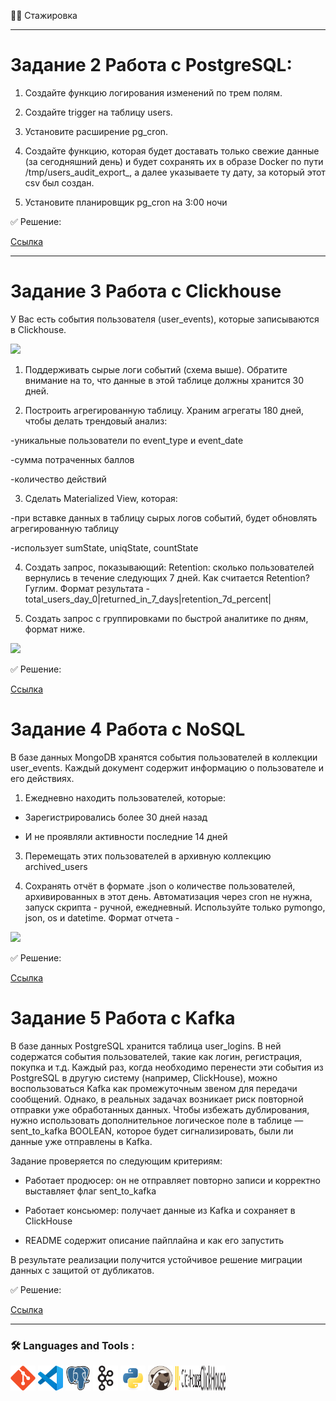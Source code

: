 :woman_technologist: Стажировка

---

# Задание 2 Работа с PostgreSQL:

1. Создайте функцию логирования изменений по трем полям.

2. Создайте trigger на таблицу users.

3. Установите расширение pg_cron.

4. Создайте функцию, которая будет доставать только свежие данные (за сегодняшний день) и будет сохранять их в образе Docker по пути /tmp/users_audit_export_, а далее указываете ту дату, за который этот csv был создан.

5. Установите планировщик pg_cron на 3:00 ночи

:white_check_mark: Решение:

<a href="https://github.com/KG7777/stepik_di_st/blob/main/4.2.sql">Ссылка</a>

---

# Задание 3 Работа с Clickhouse

У Вас есть события пользователя (user_events), которые записываются в Clickhouse.

<img src="https://ucarecdn.com/7c14f118-54b5-4840-b8a9-1f10629aa2d1/">

1. Поддерживать сырые логи событий (схема выше). Обратите внимание на то, что данные в этой таблице должны хранится 30 дней.

2. Построить агрегированную таблицу. Храним агрегаты 180 дней, чтобы делать трендовый анализ:

-уникальные пользователи по event_type и event_date

-сумма потраченных баллов

-количество действий

3. Сделать Materialized View, которая:

-при вставке данных в таблицу сырых логов событий, будет обновлять агрегированную таблицу

-использует sumState, uniqState, countState

4. Создать запрос, показывающий:
Retention: сколько пользователей вернулись в течение следующих 7 дней. Как считается Retention? Гуглим. Формат результата - total_users_day_0|returned_in_7_days|retention_7d_percent|

5. Создать запрос с группировками по быстрой аналитике по дням, формат ниже.

<img src="https://ucarecdn.com/e0f99443-1a80-4676-9a70-1cef087af415/">

:white_check_mark: Решение: 

<a href="https://github.com/KG7777/stepik_di_st/blob/main/4.3.sql">Ссылка</a>

# Задание 4 Работа с NoSQL

В базе данных MongoDB хранятся события пользователей в коллекции user_events. Каждый документ содержит информацию о пользователе и его действиях.

1. Ежедневно находить пользователей, которые:

- Зарегистрировались более 30 дней назад

- И не проявляли активности последние 14 дней

3. Перемещать этих пользователей в архивную коллекцию archived_users

4. Сохранять отчёт в формате .json о количестве пользователей, архивированных в этот день. Автоматизация через cron не нужна, запуск скрипта - ручной, ежедневный. Используйте только pymongo, json, os и datetime. Формат отчета - 
<img src="https://ucarecdn.com/980fee3f-71d9-479d-a9bd-ac126b42f488/">

:white_check_mark: Решение: 

<a href="https://github.com/KG7777/stepik_di_st/blob/main/4.6.sql">Ссылка</a>

# Задание 5 Работа с Kafka

В базе данных PostgreSQL хранится таблица user_logins. В ней содержатся события пользователей, такие как логин, регистрация, покупка и т.д. Каждый раз, когда необходимо перенести эти события из PostgreSQL в другую систему (например, ClickHouse), можно воспользоваться Kafka как промежуточным звеном для передачи сообщений. Однако, в реальных задачах возникает риск повторной отправки уже обработанных данных. Чтобы избежать дублирования, нужно использовать дополнительное логическое поле в таблице — sent_to_kafka BOOLEAN, которое будет сигнализировать, были ли данные уже отправлены в Kafka.

Задание проверяется по следующим критериям:

 - Работает продюсер: он не отправляет повторно записи и корректно выставляет флаг sent_to_kafka

 - Работает консьюмер: получает данные из Kafka и сохраняет в ClickHouse

 - README содержит описание пайплайна и как его запустить

В результате реализации получится устойчивое решение миграции данных с защитой от дубликатов.

:white_check_mark: Решение: 

<a href="https://github.com/KG7777/stepik_di_st/blob/main/5.2/README.md">Ссылка</a>

---

### :hammer_and_wrench: Languages and Tools :

<div>
  <img src="https://github.com/devicons/devicon/blob/master/icons/git/git-original.svg" title="Git" **alt="Git" width="40" height="40"/>
  <img src="https://github.com/devicons/devicon/blob/master/icons/vscode/vscode-original.svg" title="Vscode" **alt="Vscode" width="40" height="40"/>
  <img src="https://github.com/devicons/devicon/blob/master/icons/postgresql/postgresql-original.svg" title="postgresql" **alt="postgresql" width="40" height="40"/>
  <img src="https://github.com/devicons/devicon/blob/master/icons/apachekafka/apachekafka-original.svg" title="kafka" **alt="kafka" width="40" height="40"/>
  <img src="https://github.com/devicons/devicon/blob/master/icons/python/python-original.svg" title="python" **alt="python" width="40" height="40"/>
  <img src="https://github.com/devicons/devicon/blob/master/icons/dbeaver/dbeaver-original.svg" title="dbeaver" **alt="dbeaver" width="40" height="40"/>
  <img src="https://raw.githubusercontent.com/ClickHouse/clickhouse-presentations/master/images/logo-clickhouse.svg" title="clickhouse" **alt="clickhouse" width="40" height="40"/><img src="https://raw.githubusercontent.com/ClickHouse/clickhouse-presentations/master/images/clickhouse-black.svg" title="clickhouse" **alt="clickhouse" width="40" height="40"/>
</div> 



